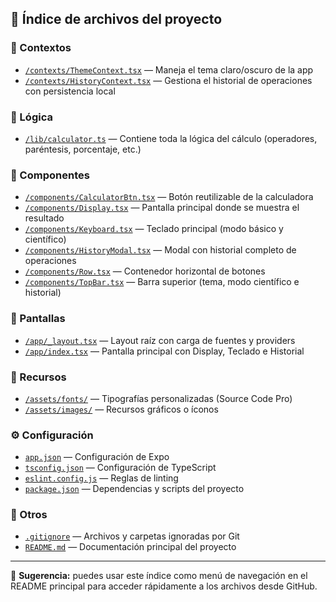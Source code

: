 ## 📂 Índice de archivos del proyecto

### 🧠 Contextos
- [`/contexts/ThemeContext.tsx`](./contexts/ThemeContext.tsx) — Maneja el tema claro/oscuro de la app  
- [`/contexts/HistoryContext.tsx`](./contexts/HistoryContext.tsx) — Gestiona el historial de operaciones con persistencia local  

### 🧮 Lógica
- [`/lib/calculator.ts`](./lib/calculator.ts) — Contiene toda la lógica del cálculo (operadores, paréntesis, porcentaje, etc.)

### 🧱 Componentes
- [`/components/CalculatorBtn.tsx`](./components/CalculatorBtn.tsx) — Botón reutilizable de la calculadora  
- [`/components/Display.tsx`](./components/Display.tsx) — Pantalla principal donde se muestra el resultado  
- [`/components/Keyboard.tsx`](./components/Keyboard.tsx) — Teclado principal (modo básico y científico)  
- [`/components/HistoryModal.tsx`](./components/HistoryModal.tsx) — Modal con historial completo de operaciones  
- [`/components/Row.tsx`](./components/Row.tsx) — Contenedor horizontal de botones  
- [`/components/TopBar.tsx`](./components/TopBar.tsx) — Barra superior (tema, modo científico e historial)

### 📱 Pantallas
- [`/app/_layout.tsx`](./app/_layout.tsx) — Layout raíz con carga de fuentes y providers  
- [`/app/index.tsx`](./app/index.tsx) — Pantalla principal con Display, Teclado e Historial

### 🎨 Recursos
- [`/assets/fonts/`](./assets/fonts/) — Tipografías personalizadas (Source Code Pro)  
- [`/assets/images/`](./assets/images/) — Recursos gráficos o íconos  

### ⚙️ Configuración
- [`app.json`](./app.json) — Configuración de Expo  
- [`tsconfig.json`](./tsconfig.json) — Configuración de TypeScript  
- [`eslint.config.js`](./eslint.config.js) — Reglas de linting  
- [`package.json`](./package.json) — Dependencias y scripts del proyecto  

### 🧾 Otros
- [`.gitignore`](./.gitignore) — Archivos y carpetas ignoradas por Git  
- [`README.md`](./README.md) — Documentación principal del proyecto  

---

📘 **Sugerencia:** puedes usar este índice como menú de navegación en el README principal para acceder rápidamente a los archivos desde GitHub.
